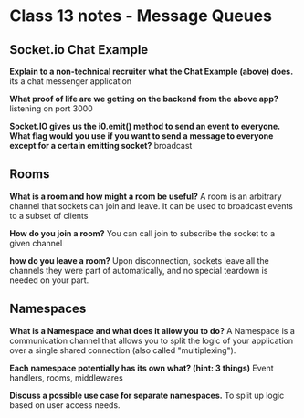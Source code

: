 # Class 13 notes - Message Queues

## Socket.io Chat Example

**Explain to a non-technical recruiter what the Chat Example (above) does.**
its a chat messenger application

**What proof of life are we getting on the backend from the above app?**
listening on port 3000

**Socket.IO gives us the i0.emit() method to send an event to everyone. What flag would you use if you want to send a message to everyone except for a certain emitting socket?**
broadcast

## Rooms

**What is a room and how might a room be useful?**
A room is an arbitrary channel that sockets can join and leave. It can be used to broadcast events to a subset of clients

**How do you join a room?**
You can call join to subscribe the socket to a given channel

**how do you leave a room?**
Upon disconnection, sockets leave all the channels they were part of automatically, and no special teardown is needed on your part.

## Namespaces

**What is a Namespace and what does it allow you to do?**
A Namespace is a communication channel that allows you to split the logic of your application over a single shared connection (also called "multiplexing").

**Each namespace potentially has its own what? (hint: 3 things)**
Event handlers, rooms, middlewares

**Discuss a possible use case for separate namespaces.**
To split up logic based on user access needs.
